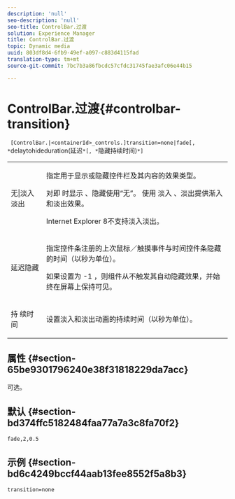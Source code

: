 ```yaml
---
description: 'null'
seo-description: 'null'
seo-title: ControlBar.过渡
solution: Experience Manager
title: ControlBar.过渡
topic: Dynamic media
uuid: 803df8d4-6fb9-49ef-a097-c883d4115fad
translation-type: tm+mt
source-git-commit: 7bc7b3a86fbcdc57cfdc31745fae3afc06e44b15

---
```



# ControlBar.过渡{#controlbar-transition}

` [ControlBar.|<containerId>_controls.]transition=none|fade[, *`delaytohideduration(延迟`*[, *`隐藏持续时间)`*]`

<table id="table_76B7F064B9CD46BA86931A9C841F777B"> 
 <tbody> 
  <tr> 
   <td colname="col1"> <p> <span class="codeph"> 无|淡入淡出</span> </p> </td> 
   <td colname="col2"> <p> 指定用于显示或隐藏控件栏及其内容的效果类型。 </p> <p>对即 <span class="codeph"> 时显示</span> 、隐藏使用“无”。 使用 <span class="codeph"> 淡入</span> 、淡出提供渐入和淡出效果。 </p> <p>Internet Explorer 8不支持淡入淡出。 </p> </td> 
  </tr> 
  <tr> 
   <td colname="col1"> <p> <span class="codeph"> <span class="varname"> 延迟隐藏</span></span> </p> </td> 
   <td colname="col2"> <p>指定控件条注册的上次鼠标／触摸事件与时间控件条隐藏的时间（以秒为单位）。 </p> <p> 如果设置为 <span class="codeph"> -1</span> ，则组件从不触发其自动隐藏效果，并始终在屏幕上保持可见。 </p> </td> 
  </tr> 
  <tr> 
   <td colname="col1"> <p> <span class="codeph"> 持 <span class="varname"> 续时间</span></span> </p> </td> 
   <td colname="col2"> <p>设置淡入和淡出动画的持续时间（以秒为单位）。 </p> </td> 
  </tr> 
 </tbody> 
</table>

## 属性 {#section-65be9301796240e38f31818229da7acc}

可选。

## 默认 {#section-bd374ffc5182484faa77a7a3c8fa70f2}

`fade,2,0.5`

## 示例 {#section-bd6c4249bccf44aab13fee8552f5a8b3}

`transition=none`

